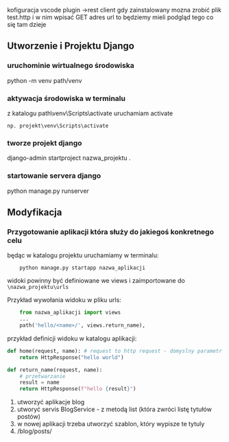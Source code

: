kofiguracja vscode 
plugin ->rest client
gdy zainstalowany mozna zrobić plik test.http 
i w nim wpisać GET adres url
to będziemy mieli podgląd tego co się tam dzieje 



## Utworzenie i Projektu Django
### uruchominie wirtualnego środowiska
python -m venv path/venv

### aktywacja środowiska w terminalu
z katalogu path\venv\Scripts\activate
uruchamiam activate

```np. projekt\venv\Scripts\activate```

### tworze projekt django

django-admin startproject nazwa_projektu .

### startowanie servera django

python manage.py runserver


## Modyfikacja

### Przygotowanie aplikacji która służy do jakiegoś konkretnego celu

będąc w katalogu projektu uruchamiamy w terminalu:
```
    python manage.py startapp nazwa_aplikacji
```

widoki powinny być definiowane we views i zaimportowane do `````\nazwa_projektu\urls`````

Przykład wywołania widoku w pliku urls:
``` python
    from nazwa_aplikacji import views
    ...
    path('hello/<name>/', views.return_name),
```

przykład definicji widoku w katalogu aplikacji:


```python
def home(request, name): # request to http request - domyslny parametr funkcji
    return HttpResponse("hello world")

def return_name(request, name):
    # przetwarzanie 
    result = name
    return HttpResponse(f"hello {result}")


```

1. utworzyć aplikacje blog
2. utworyć servis BlogService - z metodą list (która zwróci listę tytułów postów)
3. w nowej aplikacji trzeba utworzyć szablon, który wypisze te tytuly
4. /blog/posts/<id>